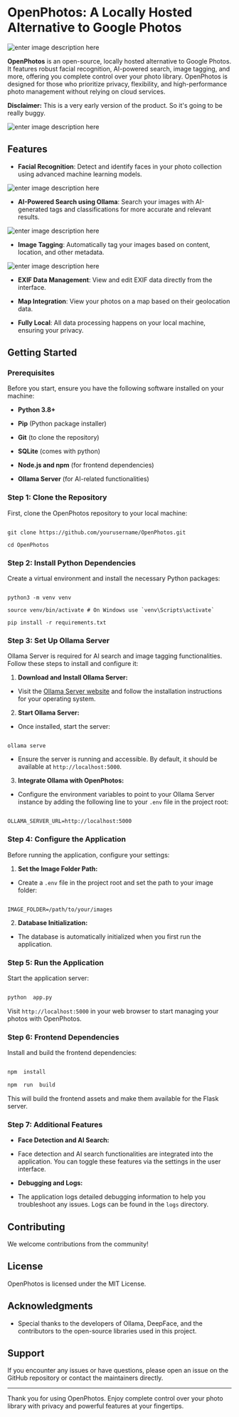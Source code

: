 
# OpenPhotos: A Locally Hosted Alternative to Google Photos

![enter image description here](openphotos.png)

**OpenPhotos** is an open-source, locally hosted alternative to Google Photos. It features robust facial recognition, AI-powered search, image tagging, and more, offering you complete control over your photo library. OpenPhotos is designed for those who prioritize privacy, flexibility, and high-performance photo management without relying on cloud services.

**Disclaimer:** This is a very early version of the product. So it's going to be really buggy.

  
![enter image description here](Main.png)

## Features

  

-  **Facial Recognition**: Detect and identify faces in your photo collection using advanced machine learning models.

![enter image description here](Face.png)

-  **AI-Powered Search using Ollama**: Search your images with AI-generated tags and classifications for more accurate and relevant results.

![enter image description here](Search.png)

-  **Image Tagging**: Automatically tag your images based on content, location, and other metadata.

![enter image description here](Map.png)

-  **EXIF Data Management**: View and edit EXIF data directly from the interface.

-  **Map Integration**: View your photos on a map based on their geolocation data.

-  **Fully Local**: All data processing happens on your local machine, ensuring your privacy.

  

## Getting Started

  

### Prerequisites

  

Before you start, ensure you have the following software installed on your machine:

  

-  **Python 3.8+**

-  **Pip** (Python package installer)

-  **Git** (to clone the repository)

-  **SQLite** (comes with python)

-  **Node.js and npm** (for frontend dependencies)

-  **Ollama Server** (for AI-related functionalities)

  

### Step 1: Clone the Repository

  

First, clone the OpenPhotos repository to your local machine:

  

```

git clone https://github.com/yourusername/OpenPhotos.git

cd OpenPhotos

```

  

### Step 2: Install Python Dependencies

  

Create a virtual environment and install the necessary Python packages:

  

```

python3 -m venv venv

source venv/bin/activate # On Windows use `venv\Scripts\activate`

pip install -r requirements.txt

```

  

### Step 3: Set Up Ollama Server

  

Ollama Server is required for AI search and image tagging functionalities. Follow these steps to install and configure it:

  

1.  **Download and Install Ollama Server:**

- Visit the [Ollama Server website](https://ollama.com) and follow the installation instructions for your operating system.

2.  **Start Ollama Server:**

- Once installed, start the server:

```

ollama serve

```

- Ensure the server is running and accessible. By default, it should be available at `http://localhost:5000`.

  

3.  **Integrate Ollama with OpenPhotos:**

- Configure the environment variables to point to your Ollama Server instance by adding the following line to your `.env` file in the project root:

  

```

OLLAMA_SERVER_URL=http://localhost:5000

```

  

### Step 4: Configure the Application

  

Before running the application, configure your settings:

  

1.  **Set the Image Folder Path:**

- Create a `.env` file in the project root and set the path to your image folder:

  

```

IMAGE_FOLDER=/path/to/your/images

```

  

2.  **Database Initialization:**

- The database is automatically initialized when you first run the application.

  

### Step 5: Run the Application

  

Start the application server:

  

```bash

python  app.py

```

  

Visit `http://localhost:5000` in your web browser to start managing your photos with OpenPhotos.

  

### Step 6: Frontend Dependencies

  

Install and build the frontend dependencies:

  

```bash

npm  install

npm  run  build

```

  

This will build the frontend assets and make them available for the Flask server.

  

### Step 7: Additional Features

  

-  **Face Detection and AI Search:**

- Face detection and AI search functionalities are integrated into the application. You can toggle these features via the settings in the user interface.

  

-  **Debugging and Logs:**

- The application logs detailed debugging information to help you troubleshoot any issues. Logs can be found in the `logs` directory.

  

## Contributing

  

We welcome contributions from the community! 

  

## License

  

OpenPhotos is licensed under the MIT License.
  

## Acknowledgments

  

- Special thanks to the developers of Ollama, DeepFace, and the contributors to the open-source libraries used in this project.

  

## Support

  

If you encounter any issues or have questions, please open an issue on the GitHub repository or contact the maintainers directly.

  

---

  

Thank you for using OpenPhotos. Enjoy complete control over your photo library with privacy and powerful features at your fingertips.